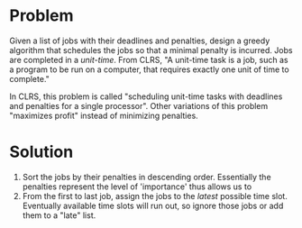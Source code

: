 <h1>Problem <br> </h1>
  <p>Given a list of jobs with their deadlines and penalties, design a greedy algorithm that schedules the jobs so that
  a minimal penalty is incurred. Jobs are completed in a <i>unit-time</i>. From CLRS, "A unit-time task is a job, such as a program to be run on a computer, that requires exactly one unit of time to complete." </p>
  
  In CLRS, this problem is called "scheduling unit-time tasks with deadlines and penalties for a single processor".
  Other variations of this problem "maximizes profit" instead of minimizing penalties. 
  
<h1>Solution <br> </h1>
  <ol> 
    <li> Sort the jobs by their penalties in descending order. Essentially the penalties represent the level of 'importance' thus allows us to </li>
  <li> From the first to last job, assign the jobs to the <em> latest </em> possible time slot. Eventually available time slots will run out, so ignore those jobs or add them to a "late" list. </li> 
   </ol>
  
